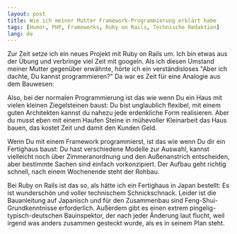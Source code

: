 ```yaml
---
layout: post
title: Wie ich meiner Mutter Framework-Programmierung erklärt habe
tags: [Humor, PHP, Frameworks, Ruby on Rails, Technische Redaktion]
lang: de
---
```


Zur Zeit setze ich ein neues Projekt mit Ruby on Rails um. Ich bin etwas aus der Übung und verbringe viel Zeit mit googeln. Als ich diesen Umstand meiner Mutter gegenüber erwähnte, hörte ich ein verständisloses "Aber ich dachte, Du kannst programmieren?" Da war es Zeit für eine Analogie aus dem Bauwesen:

Also, bei der normalen Programmierung ist das wie wenn Du ein Haus mit vielen kleinen Ziegelsteinen baust: Du bist unglaublich flexibel, mit einem guten Architekten kannst du nahezu jede erdenkliche Form realisieren. Aber du musst eben mit einem Haufen Steine in mühevoller Kleinarbeit das Haus bauen, das kostet Zeit und damit den Kunden Geld.

Wenn Du mit einem Framework programmierst, ist das wie wenn Du dir ein Fertighaus baust: Du hast verschiedene Modelle zur Auswahl, kannst vielleicht noch über Zimmeranordnung und den Außenanstrich entscheiden, aber bestimmte Sachen sind einfach vorkonzipiert. Der Aufbau geht richtig schnell, nach einem Wochenende steht der Rohbau.

Bei Ruby on Rails ist das so, als hätte ich ein Fertighaus in Japan bestellt: Es ist wunderschön und voller technischem Schnickschnack. Leider ist die Bauanleitung auf Japanisch und für den Zusammenbau sind Feng-Shui-Grundkenntnisse erforderlich. Außerdem gibt es einen extrem pingelig-typisch-deutschen Bauinspektor, der nach jeder Änderung laut flucht, weil irgend was anders zusammen gesteckt wurde, als es in seinem Plan steht.
